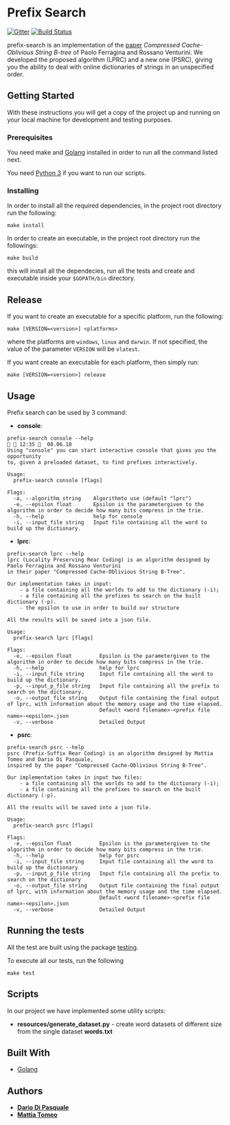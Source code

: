# Prefix Search

[![Gitter](https://badges.gitter.im/Join%20Chat.svg)](https://gitter.im/prefix-search/Lobby?utm_source=share-link&utm_medium=link&utm_campaign=share-link)
[![Build Status](https://travis-ci.com/dariodip/prefix-search.svg?token=NZ9VK4sB4UsVShV1p8wD&branch=master)](https://travis-ci.com/dariodip/prefix-search)

prefix-search is an implementation of the [paper](https://link.springer.com/chapter/10.1007/978-3-642-40450-4_40) *Compressed Cache-Oblivious String B-tree* of Paolo Ferragina and Rossano Venturini. We developed the proposed algorithm (LPRC) and a new one (PSRC), giving you the ability to deal with online dictionaries of strings in an unspecified order.

## Getting Started

With these instructions you will get a copy of the project up and running on your local machine for development and testing purposes.

### Prerequisites
You need make and [Golang](https://golang.org/) installed in order to run all the command listed next. 

You need [Python 3](https://www.python.org/) if you want to run our scripts.

### Installing

In order to install all the required dependencies, in the project root directory run the following:
```
make install
```

In order to create an executable, in the project root directory run the followings:
```
make build
```
this will install all the dependecies, run all the tests and create and executable inside your `$GOPATH/bin` directory.

## Release
If you want to create an executable for a specific platform, run the following:
```
make [VERSION=<version>] <platforms>
```
where the platforms are `windows`, `linux` and `darwin`. If not specified, the value of the parameter `VERSION` will be
`vlatest`.

If you want create an executable for each platform, then simply run:
```
make [VERSION=<version>] release
```
## Usage
Prefix search can be used by 3 command:
* **console**: 
```
prefix-search console --help                                                                12:35   08.06.18 
Using "console" you can start interactive console that gives you the opportunity
to, given a preloaded dataset, to find prefixes interactively.

Usage:
  prefix-search console [flags]

Flags:
  -a, --algorithm string    Algorithmto use (default "lprc")
  -e, --epsilon float       Epsilon is the parametergiven to the algorithm in order to decide how many bits compress in the trie.
  -h, --help                help for console
  -i, --input_file string   Input file containing all the word to build up the dictionary.
```
* **lprc**:
```
prefix-search lprc --help
lprc (Locality Preserving Rear Coding) is an algorithm designed by Paolo Ferragina and Rossano Venturini
in their paper "Compressed Cache-Oblivious String B-Tree". 

Our implementation takes in input: 
	- a file containing all the worlds to add to the dictionary (-i);
	- a file containing all the prefixes to search on the built dictionary (-p).
	- the epsilon to use in order to build our structure

All the results will be saved into a json file.

Usage:
  prefix-search lprc [flags]

Flags:
  -e, --epsilon float         Epsilon is the parametergiven to the algorithm in order to decide how many bits compress in the trie.
  -h, --help                  help for lprc
  -i, --input_file string     Input file containing all the word to build up the dictionary.
  -p, --input_p_file string   Input file containing all the prefix to search on the dictionary.
  -o, --output_file string    Output file containing the final output of lprc, with information about the memory usage and the time elapsed.
                              Default <word filename>-<prefix file name>-<epsilon>.json
  -v, --verbose               Detailed Output
```
* **psrc**:
```
prefix-search psrc --help 
psrc (Prefix-Suffix Rear Coding) is an algorithm designed by Mattia Tomeo and Dario Di Pasquale, 
inspired by the paper "Compressed Cache-Oblivious String B-Tree". 

Our implementation takes in input two files: 
	- a file containing all the worlds to add to the dictionary (-i);
	- a file containing all the prefixes to search on the built dictionary (-p).

All the results will be saved into a json file.

Usage:
  prefix-search psrc [flags]

Flags:
  -e, --epsilon float         Epsilon is the parametergiven to the algorithm in order to decide how many bits compress in the trie.
  -h, --help                  help for psrc
  -i, --input_file string     Input file containing all the word to build up the dictionary
  -p, --input_p_file string   Input file containing all the prefix to search on the dictionary
  -o, --output_file string    Output file containing the final output of lprc, with information about the memory usage and the time elapsed.
                              Default <word filename>-<prefix file name>-<epsilon>.json
  -v, --verbose               Detailed Output
```

## Running the tests

All the test are built using the package [testing](https://golang.org/pkg/testing/).

To execute all our tests, run the following
```
make test
```

## Scripts

In our project we have implemented some utility scripts:
* **resources/generate_dataset.py** - create word datasets of different size from the single dataset **words.txt**
## Built With

* [Golang](https://golang.org/)

## Authors

* [**Dario Di Pasquale**](https://github.com/dariodip)
* [**Mattia Tomeo**](https://github.com/mattiatomeo)
